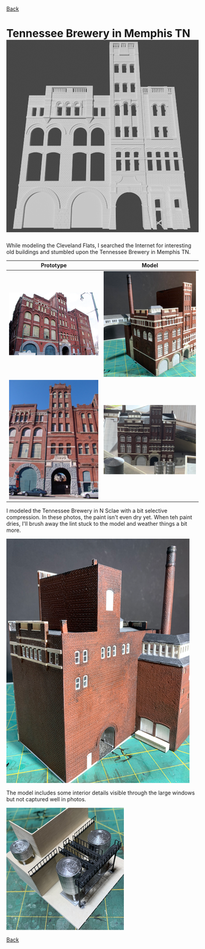 [Back](../structures.md)

# Tennessee Brewery in Memphis TN ![](modelFrontRender.png)

While modeling the Cleveland Flats, I searched the Internet for interesting old buildings and stumbled upon the Tennessee Brewery in Memphis TN.

Prototype        |   Model                   
:---------------:|:----------------------------------:
![](protoFrontElevation3.png)  |  ![](modelSideElevation0.png) |
![](protoFrontElevation4.jpeg)  |  ![](modelFrontElevation2.png) |

I modeled the Tennessee Brewery in N Sclae with a bit selective compression. In these photos, the paint isn't even dry yet. When teh paint dries, I'll brush away the lint stuck to the model and weather things a bit more. 

![Back](IMG_0683.png)

The model includes some interior details visible through the large windows but not captured well in photos. 

![Interior](IMG_0667.png)

[Back](../structures.md)
